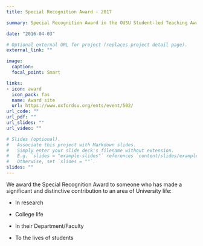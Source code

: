 ```yaml
---
title: Special Recognition Award - 2017

summary: Special Recognition Award in the OUSU Student-led Teaching Awards for 2017.

date: "2016-04-03"

# Optional external URL for project (replaces project detail page).
external_link: ""

image:
  caption: 
  focal_point: Smart

links:
- icon: award
  icon_pack: fas
  name: Award site
  url: https://www.oxfordsu.org/ents/event/502/
url_code: ""
url_pdf: ""
url_slides: ""
url_video: ""

# Slides (optional).
#   Associate this project with Markdown slides.
#   Simply enter your slide deck's filename without extension.
#   E.g. `slides = "example-slides"` references `content/slides/example-slides.md`.
#   Otherwise, set `slides = ""`.
slides: ""
---
```


We award the Special Recognition Award to someone who has made a significant and distinctive contribution to an area of University life:

* In research

* College life

* In their Department/Faculty

* To the lives of students

